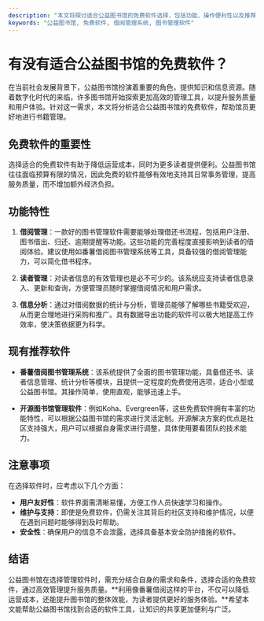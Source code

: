 ```yaml
---
description: "本文将探讨适合公益图书馆的免费软件选择，包括功能、操作便利性以及推荐的产品。"
keywords: "公益图书馆, 免费软件, 借阅管理系统, 图书管理软件"
---
```

# 有没有适合公益图书馆的免费软件？

在当前社会发展背景下，公益图书馆扮演着重要的角色，提供知识和信息资源。随着数字化时代的来临，许多图书馆开始探索更加高效的管理工具，以提升服务质量和用户体验。针对这一需求，本文将分析适合公益图书馆的免费软件，帮助馆员更好地进行书籍管理。

## 免费软件的重要性

选择适合的免费软件有助于降低运营成本，同时为更多读者提供便利。公益图书馆往往面临预算有限的情况，因此免费的软件能够有效地支持其日常事务管理，提高服务质量，而不增加额外经济负担。

## 功能特性

1. **借阅管理**：一款好的图书管理软件需要能够处理借还书流程，包括用户注册、图书借出、归还、逾期提醒等功能。这些功能的完善程度直接影响到读者的借阅体验。建议使用如番薯借阅图书管理系统等工具，具备较强的借阅管理能力，可以简化借书程序。

2. **读者管理**：对读者信息的有效管理也是必不可少的。该系统应支持读者信息录入、更新和查询，方便管理员随时掌握借阅情况和用户需求。

3. **信息分析**：通过对借阅数据的统计与分析，管理员能够了解哪些书籍受欢迎，从而更合理地进行采购和推广。具有数据导出功能的软件可以极大地提高工作效率，使决策依据更为科学。

## 现有推荐软件

- **番薯借阅图书管理系统**：该系统提供了全面的图书管理功能，具备借还书、读者信息管理、统计分析等模块，且提供一定程度的免费使用选项，适合小型或公益图书馆。其操作简单，使用直观，能够迅速上手。

- **开源图书馆管理软件**：例如Koha、Evergreen等，这些免费软件拥有丰富的功能特性，可以根据公益图书馆的需求进行灵活定制。开源解决方案的优点是社区支持强大，用户可以根据自身需求进行调整，具体使用要看团队的技术能力。

## 注意事项

在选择软件时，应考虑以下几个方面：

- **用户友好性**：软件界面需清晰易懂，方便工作人员快速学习和操作。
- **维护与支持**：即使是免费软件，仍需关注其背后的社区支持和维护情况，以便在遇到问题时能够得到及时帮助。
- **安全性**：确保用户的信息不会泄露，选择具备基本安全防护措施的软件。

## 结语

公益图书馆在选择管理软件时，需充分结合自身的需求和条件，选择合适的免费软件，通过高效管理提升服务质量。**利用像番薯借阅这样的平台，不仅可以降低运营成本，还能提升图书馆的整体效能，为读者提供更好的服务体验。**希望本文能帮助公益图书馆找到合适的软件工具，让知识的共享更加便利与广泛。
